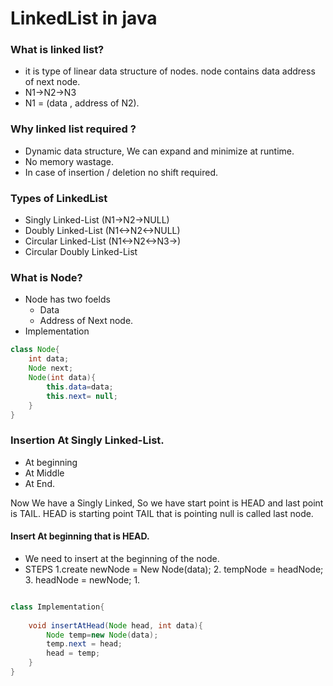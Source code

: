# LinkedList in java

### What is linked list?

- it is type of linear data structure of nodes. node contains data address of next node.
- N1->N2->N3
- N1 = (data , address of N2).

### Why linked list required ?

- Dynamic data structure, We can expand and minimize at runtime.
- No memory wastage.
- In case of insertion / deletion no shift required.

### Types of LinkedList

- Singly Linked-List (N1->N2->NULL)
- Doubly Linked-List (N1<->N2<->NULL)
- Circular Linked-List (N1<->N2<->N3->)
- Circular Doubly Linked-List

### What is Node?
- Node has two foelds 
  - Data 
  - Address of Next node.
- Implementation 
```java
class Node{
    int data;
    Node next;
    Node(int data){
        this.data=data;
        this.next= null;
    }
}

```
### Insertion At Singly Linked-List.
- At beginning 
- At Middle 
- At End.

Now We have a Singly Linked, So we have start point is HEAD and last point is TAIL. 
HEAD is starting point 
TAIL that is pointing null is called last node.

#### Insert At beginning that is HEAD.
- We need to insert at the beginning of the node.
- STEPS 
  1.create newNode = New Node(data);
  2. tempNode = headNode;
  3. headNode = newNode;
  1. 

```java

class Implementation{
    
    void insertAtHead(Node head, int data){
        Node temp=new Node(data);
        temp.next = head;
        head = temp;
    }
}
```